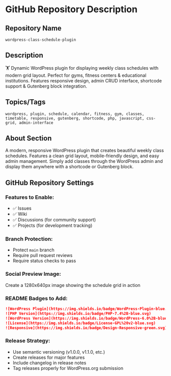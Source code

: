 # GitHub Repository Description

## Repository Name
`wordpress-class-schedule-plugin`

## Description
🏋️ Dynamic WordPress plugin for displaying weekly class schedules with modern grid layout. Perfect for gyms, fitness centers & educational institutions. Features responsive design, admin CRUD interface, shortcode support & Gutenberg block integration.

## Topics/Tags
```
wordpress, plugin, schedule, calendar, fitness, gym, classes, timetable, responsive, gutenberg, shortcode, php, javascript, css-grid, admin-interface
```

## About Section
A modern, responsive WordPress plugin that creates beautiful weekly class schedules. Features a clean grid layout, mobile-friendly design, and easy admin management. Simply add classes through the WordPress admin and display them anywhere with a shortcode or Gutenberg block.

## GitHub Repository Settings

### Features to Enable:
- ✅ Issues
- ✅ Wiki  
- ✅ Discussions (for community support)
- ✅ Projects (for development tracking)

### Branch Protection:
- Protect `main` branch
- Require pull request reviews
- Require status checks to pass

### Social Preview Image:
Create a 1280x640px image showing the schedule grid in action

### README Badges to Add:
```markdown
![WordPress Plugin](https://img.shields.io/badge/WordPress-Plugin-blue.svg)
![PHP Version](https://img.shields.io/badge/PHP-7.4%2B-blue.svg)
![WordPress Version](https://img.shields.io/badge/WordPress-6.0%2B-blue.svg)
![License](https://img.shields.io/badge/License-GPL%20v2-blue.svg)
![Responsive](https://img.shields.io/badge/Design-Responsive-green.svg)
```

### Release Strategy:
- Use semantic versioning (v1.0.0, v1.1.0, etc.)
- Create releases for major features
- Include changelog in release notes
- Tag releases properly for WordPress.org submission
```
